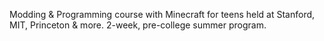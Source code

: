 Modding & Programming course with Minecraft for teens held at Stanford, MIT, Princeton & more. 2-week, pre-college summer program.
